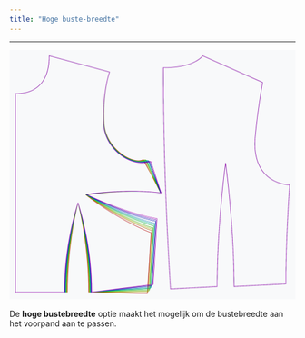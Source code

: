 ```yaml
---
title: "Hoge buste-breedte"
---
```


***

![Het effect van de optie voor de hoge bustebreedte op het patroon](sample.png)

De **hoge bustebreedte** optie maakt het mogelijk om de bustebreedte aan het voorpand aan te passen.




